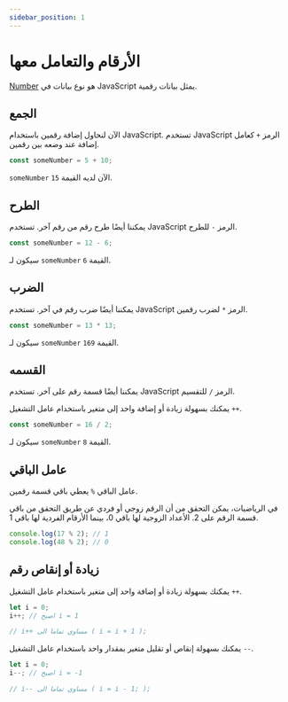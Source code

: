 ```yaml
---
sidebar_position: 1
---
```


# الأرقام والتعامل معها

[Number](https://developer.mozilla.org/en-US/docs/Web/JavaScript/Reference/Global_Objects/Number) هو نوع بيانات في JavaScript يمثل بيانات رقمية.

## الجمع
الآن لنحاول إضافة رقمين باستخدام JavaScript.
تستخدم JavaScript الرمز ```+``` كعامل إضافة عند وضعه بين رقمين.

```js
const someNumber = 5 + 10;
```
```someNumber``` الآن لديه القيمة ```15```.

## الطرح
يمكننا أيضًا طرح رقم من رقم آخر.
تستخدم JavaScript الرمز ```-``` للطرح.
```js
const someNumber = 12 - 6;
```
سيكون لـ ```someNumber``` القيمة ```6```.

## الضرب
يمكننا أيضًا ضرب رقم في آخر.
تستخدم JavaScript الرمز ```*``` لضرب رقمين.
```js
const someNumber = 13 * 13;
```
سيكون لـ ```someNumber``` القيمة ```169```.

## القسمه
يمكننا أيضًا قسمة رقم على آخر.
تستخدم JavaScript الرمز ```/``` للتقسيم.

يمكنك بسهولة زيادة أو إضافة واحد إلى متغير باستخدام عامل التشغيل ```++```.

```js
const someNumber = 16 / 2;
```
سيكون لـ ```someNumber``` القيمة ```8```.

## عامل الباقي
عامل الباقي ```%``` يعطي باقي قسمة رقمين.

في الرياضيات، يمكن التحقق من أن الرقم زوجي أو فردي عن طريق التحقق من باقي قسمة الرقم على 2. الأعداد الزوجية لها باقي 0، بينما الأرقام الفردية لها باقي 1.

```js
console.log(17 % 2); // 1
console.log(48 % 2); // 0
```


## زيادة أو إنقاص رقم

يمكنك بسهولة زيادة أو إضافة واحد إلى متغير باستخدام عامل التشغيل ```++```.
```js
let i = 0;
i++; // اصبح i = 1

// i++ مساوي تماما الى ( i = i + 1 );
```

يمكنك بسهولة إنقاص أو تقليل متغير بمقدار واحد باستخدام عامل التشغيل ```--```.
```js
let i = 0;
i--; // اصبح i = -1

// i-- مساوي تماما الى ( i = i - 1; );
```


